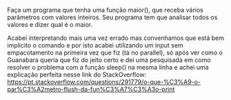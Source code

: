 Faça um programa que tenha uma função maior(), que receba vários parâmetros com valores inteiros.
Seu programa tem que analisar todos os valores e dizer qual é o maior.


Acabei interpretando mais uma vez errado mas convenhamos que está bem implícito o comando e por isto acabei utilizando um input sem empacotamento na primeira vez que fiz (tá no parallel), só após ver como o Guanabara queria que fiz do jeito certo e dei uma pesquisada em como resolver o problema com a função sleep() na mesma linha e achei uma explicação perfeita nesse link do StackOverflow:
https://pt.stackoverflow.com/questions/291779/o-que-%C3%A9-o-par%C3%A2metro-flush-da-fun%C3%A7%C3%A3o-print